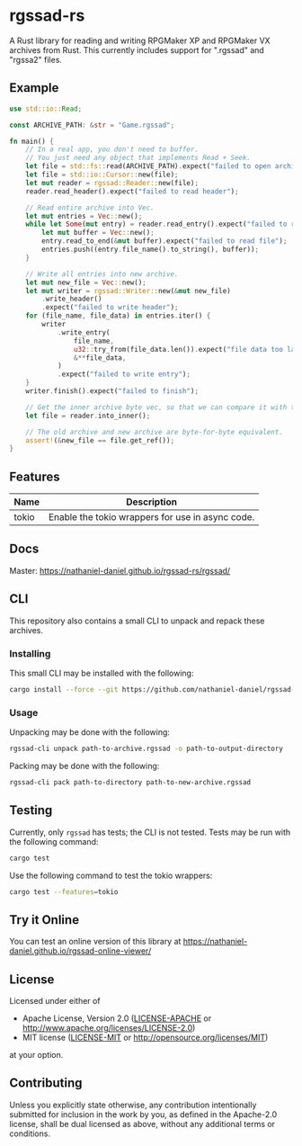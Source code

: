 # rgssad-rs
A Rust library for reading and writing RPGMaker XP and RPGMaker VX archives from Rust.
This currently includes support for ".rgssad" and "rgssa2" files.

## Example
```rust
use std::io::Read;

const ARCHIVE_PATH: &str = "Game.rgssad";

fn main() {
    // In a real app, you don't need to buffer.
    // You just need any object that implements Read + Seek.
    let file = std::fs::read(ARCHIVE_PATH).expect("failed to open archive");
    let file = std::io::Cursor::new(file);
    let mut reader = rgssad::Reader::new(file);
    reader.read_header().expect("failed to read header");

    // Read entire archive into Vec.
    let mut entries = Vec::new();
    while let Some(mut entry) = reader.read_entry().expect("failed to read entry") {
        let mut buffer = Vec::new();
        entry.read_to_end(&mut buffer).expect("failed to read file");
        entries.push((entry.file_name().to_string(), buffer));
    }

    // Write all entries into new archive.
    let mut new_file = Vec::new();
    let mut writer = rgssad::Writer::new(&mut new_file)
        .write_header()
        .expect("failed to write header");
    for (file_name, file_data) in entries.iter() {
        writer
            .write_entry(
                file_name,
                u32::try_from(file_data.len()).expect("file data too large"),
                &**file_data,
            )
            .expect("failed to write entry");
    }
    writer.finish().expect("failed to finish");

    // Get the inner archive byte vec, so that we can compare it with the new archive.
    let file = reader.into_inner();

    // The old archive and new archive are byte-for-byte equivalent.
    assert!(&new_file == file.get_ref());
}
```

## Features
| Name  | Description                                      |
|-------|--------------------------------------------------|
| tokio | Enable the tokio wrappers for use in async code. |

## Docs
Master: https://nathaniel-daniel.github.io/rgssad-rs/rgssad/

## CLI
This repository also contains a small CLI to unpack and repack these archives.

### Installing
This small CLI may be installed with the following:
```bash
cargo install --force --git https://github.com/nathaniel-daniel/rgssad-rs
```

### Usage
Unpacking may be done with the following:
```bash
rgssad-cli unpack path-to-archive.rgssad -o path-to-output-directory
```

Packing may be done with the following:
```bash
rgssad-cli pack path-to-directory path-to-new-archive.rgssad
```

## Testing
Currently, only `rgssad` has tests; the CLI is not tested.
Tests may be run with the following command:
```bash
cargo test
```
Use the following command to test the tokio wrappers:
```bash
cargo test --features=tokio
```

## Try it Online
You can test an online version of this library at https://nathaniel-daniel.github.io/rgssad-online-viewer/

## License
Licensed under either of
 * Apache License, Version 2.0
   ([LICENSE-APACHE](LICENSE-APACHE) or http://www.apache.org/licenses/LICENSE-2.0)
 * MIT license
   ([LICENSE-MIT](LICENSE-MIT) or http://opensource.org/licenses/MIT)

at your option.

## Contributing
Unless you explicitly state otherwise, any contribution intentionally submitted for inclusion in the work by you, as defined in the Apache-2.0 license, shall be dual licensed as above, without any additional terms or conditions.
